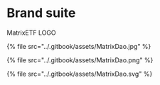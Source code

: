 # Brand suite

MatrixETF LOGO

{% file src="../.gitbook/assets/MatrixDao.jpg" %}

{% file src="../.gitbook/assets/MatrixDao.png" %}

{% file src="../.gitbook/assets/MatrixDao.svg" %}
